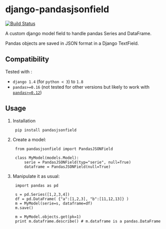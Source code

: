 # django-pandasjsonfield

[![Build Status](https://travis-ci.org/stellasia/django-pandasjsonfield.svg)](https://travis-ci.org/stellasia/django-pandasjsonfield)


A custom django model field to handle pandas Series and DataFrame. 

Pandas objects are saved in JSON format in a Django TextField.


## Compatibility

Tested with :

- `django 1.4` (for `python < 3`) to `1.8` 
- `pandas>=0.16` (not tested for other versions but likely to work with [`pandas>=0.12`](http://pandas.pydata.org/pandas-docs/stable/whatsnew.html#i-o-enhancements))


## Usage

1. Installation 

        pip install pandasjsonfield

2. Create a model:

        from pandasjsonfield import PandasJSONField

        class MyModel(models.Model):
            serie = PandasJSONField(typ="serie", null=True)
            dataframe = PandasJSONField(null=True)


3. Manipulate it as usual:

        import pandas as pd
        
        s = pd.Series([1,2,3,4])
        df = pd.DataFrame( {"a":[1,2,3], "b":[11,12,13]} )
        m = MyModel(serie=s, dataframe=df)
        m.save()
        
        m = MyModel.objects.get(pk=1)
        print m.dataframe.describe() # m.dataframe is a pandas.DataFrame

